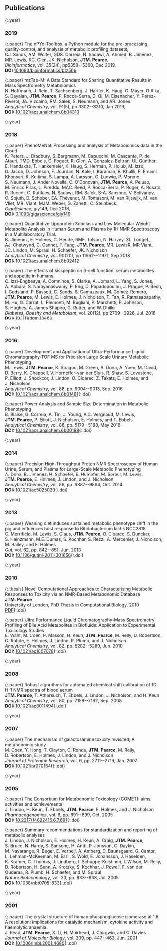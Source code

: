 ## Publications



{:.year}
### 2019

{:.paper}
<span>The nPYc-Toolbox, a Python module for the pre-processing, quality-control, and analysis of metabolic profiling datasets</span>,<br />
<span>CJ.&nbsp;Sands, AM.&nbsp;Wolfer, GDS.&nbsp;Correia, N.&nbsp;Sadawi, A.&nbsp;Ahmed, B.&nbsp;Jiménez, MR.&nbsp;Lewis, RC.&nbsp;Glen, JK.&nbsp;Nicholson, **JTM.&nbsp;Pearce**</span>,<br />
<span>_Bioinformatics_, vol. 35(24), pp5359--5360, Dec 2019</span>,<br />
<span>**DOI**&nbsp;[10.1093/bioinformatics/btz566](https://doi.org/10.1093/bioinformatics/btz566)</span>


{:.paper}
<span>mzTab-M: A Data Standard for Sharing Quantitative Results in Mass Spectrometry Metabolomics</span><br />
<span>N.&nbsp;Hoffmann, J.&nbsp;Rein, T.&nbsp;Sachsenberg, J.&nbsp;Hartler, K.&nbsp;Haug, G.&nbsp;Mayer, O&nbsp;Alka, S.&nbsp;Dayalan, **JTM.&nbsp;Pearce**, P.&nbsp;Rocca-Serra, D.&nbsp;Qi, M.&nbsp;Eisenacher, Y.&nbsp;Perez-Riverol, JA.&nbsp;Vizcaíno, RM.&nbsp;Salek, S.&nbsp;Neumann, and AR.&nbsp;Jones</span>.<br />
<span>_Analytical Chemistry_, vol. 91(5), pp 3302--3310, Jan 2019</span>,<br />
<span>**DOI:**&nbsp;[10.1021/acs.analchem.8b04310](https://doi.org/10.1021/acs.analchem.8b04310)</span>


{:.year}
### 2018

{:.paper}
<span>PhenoMeNal: Processing and analysis of Metabolomics data in the Cloud</span><br />
<span>K.&nbsp;Peters, J.&nbsp;Bradbury, S.&nbsp;Bergmann, M.&nbsp;Capuccini, M.&nbsp;Cascante, P.&nbsp;de Atauri, TMD.&nbsp;Ebbels, C.&nbsp;Foguet, R.&nbsp;Glen, A.&nbsp;Gonzalez-Beltran, UL Günther, E.&nbsp;Handakas, T.&nbsp;Hankemeier, K.&nbsp;Haug, S.&nbsp;Herman, P.&nbsp;Holub, M.&nbsp;Izzo, D.&nbsp;Jacob, D.&nbsp;Johnson, F.&nbsp;Jourdan, N.&nbsp;Kale, I.&nbsp;Karaman, B.&nbsp;Khalili, P.&nbsp;Emami Khonsari, K.&nbsp;Kultima, S.&nbsp;Lampa, A.&nbsp;Larsson, C.&nbsp;Ludwig, P.&nbsp;Moreno, S.&nbsp;Neumann, J.&nbsp;Ander Novella, C.&nbsp;O'Donovan, **JTM.&nbsp;Pearce**, A.&nbsp;Peluso, M.&nbsp;Enrico Piras, L.&nbsp;Pireddu, MAC.&nbsp;Reed, P.&nbsp;Rocca-Serra, P.&nbsp;Roger, A.&nbsp;Rosato, R.&nbsp;Rueedi, C.&nbsp;Ruttkies, N.&nbsp;Sadawi, RM.&nbsp;Salek, S-A.&nbsp;Sansone, V.&nbsp;Selivanov, O.&nbsp;Spjuth, D.&nbsp;Schober, EA.&nbsp;Thévenot, M.&nbsp;Tomasoni, M.&nbsp;van Rijswijk, M.&nbsp;van Vliet, MR.&nbsp;Viant, MJM.&nbsp;Weber, G.&nbsp;Zanetti, C.&nbsp;Steinbeck</span>.<br />
<span>_GigaScience_, giy149, Dec 2018</span>,<br />
<span>**DOI:**&nbsp;[0.1093/gigascience/giy149](https://doi.org/10.1093/gigascience/giy149)</span>

{:.paper}
<span>Quantitative Lipoprotein Subclass and Low Molecular Weight Metabolite Analysis in Human Serum and Plasma by 1H NMR Spectroscopy in a Multilaboratory Trial.</span><br />
<span>B.&nbsp;Jimenez, E.&nbsp;Holmes, C.&nbsp;Heude, RMF.&nbsp;Tolson, N.&nbsp;Harvey, SL.&nbsp;LodgeL, AJ.&nbsp;Chetwynd, C.&nbsp;Cannet, F.&nbsp;Fang, **JTM.&nbsp;Pearce**, MR.&nbsp;LewisR, MR Viant, JC.&nbsp;Lindon, M.&nbsp;Spraul, H.&nbsp;Schaefer, JK.&nbsp;Nicholson</span><br />
<span>_Analytical Chemistry_, vol. 90(20), pp 11962--11971, Sep 2018</span><br />
<span>**DOI:**&nbsp;[10.1021/acs.analchem.8b02412](https://dx.doi.org/10.1021/acs.analchem.8b02412)</span>

{:.paper}
<span>The effects of kisspeptin on β-cell function, serum metabolites and appetite in humans.</span><br />
<span>C.&nbsp;Izzi-Engbeaya, A.&nbsp;Comninos, S.&nbsp;Clarke, A.&nbsp;Jomard, L.&nbsp;Yang, S.&nbsp;Jones, A.&nbsp;Abbara, S.&nbsp;Narayanaswamy, P.&nbsp;Eng, D.&nbsp;Papadopoulou, J.&nbsp;Prague, P.&nbsp;Bech, I.&nbsp;Godsland, P.&nbsp;Bassett, C.&nbsp;Sands, S.&nbsp;Camuzeaux, M.&nbsp;Gomez-Romero, **JTM.&nbsp;Pearce**, M.&nbsp;Lewis, E.&nbsp;Holmes, J.&nbsp;Nicholson, T.&nbsp;Tan, R.&nbsp;Ratnasabapathy, M.&nbsp;Hu, G.&nbsp;Carrat, L.&nbsp;Piemonti, M.&nbsp;Bugliani, P.&nbsp;Marchetti, P.&nbsp;Johnson, S.&nbsp;Hughes, A.&nbsp;James Shapiro, G.&nbsp;Rutter, and W.&nbsp;Dhillo</span><br />
<span>_Diabetes, Obesity and Metabolism_, vol. 20(12), pp 2709--2926, Jul. 2018</span><br />
<span>**DOI:**&nbsp;[10.1111/dom.13460](https://dx.doi.org/10.1111/dom.13460)</span>


{:.year}
### 2016

{:.paper}
<span>Development and Application of Ultra-Performance Liquid Chromatography-TOF MS for Precision Large Scale Urinary Metabolic Phenotyping</span><br />
<span>M.&nbsp;Lewis, **JTM.&nbsp;Pearce**, K.&nbsp;Spagou, M.&nbsp;Green, A.&nbsp;Dona, A.&nbsp;Yuen, M.&nbsp;David, D.&nbsp;Berry, K.&nbsp;Chappell, V.&nbsp;Horneffer-van der Sluis, R.&nbsp;Shaw, S.&nbsp;Lovestone, P.&nbsp;Elliott, J.&nbsp;Shockcor, J.&nbsp;Lindon, O.&nbsp;Cloarec, Z.&nbsp;Takats, E.&nbsp;Holmes, and J.&nbsp;Nicholson</span><br />
<span>_Analytical Chemistry_, vol. 88, pp. 9004--9013, Sep. 2016</span><br />
<span>**DOI:**&nbsp;[10.1021/acs.analchem.6b01481](https://dx.doi.org/10.1021/acs.analchem.6b01481)</span>{:.doi}

{:.paper}
<span>Power Analysis and Sample Size Determination in Metabolic Phenotyping</span><br />
<span>B.&nbsp;Blaise, G.&nbsp;Correia, A.&nbsp;Tin, J.&nbsp;Young, A.C.&nbsp;Vergnaud, M.&nbsp;Lewis, **JTM.&nbsp;Pearce**, P.&nbsp;Elliott, J.&nbsp;Nicholson, E.&nbsp;Holmes, and T.&nbsp;Ebbels</span><br />
<span>_Analytical Chemistry_, vol. 88, pp. 5179--5188, May 2016</span><br />
<span>**DOI:**&nbsp;[10.1021/acs.analchem.6b00188](https://dx.doi.org/10.1021/acs.analchem.6b00188)</span>{:.doi}

{:.year}
### 2014

{:.paper}
<span>Precision High-Throughput Proton NMR Spectroscopy of Human Urine, Serum, and Plasma for Large-Scale Metabolic Phenotyping</span><br />
<span>A.&nbsp;Dona, B.&nbsp;Jimenez, H.&nbsp;Schaefer, E.&nbsp;Humpfer, M.&nbsp;Spraul, M.&nbsp;Lewis, **JTM.&nbsp;Pearce**, E.&nbsp;Holmes, J.&nbsp;Lindon, and J.&nbsp;Nicholson</span><br />
<span>_Analytical Chemistry_, vol. 86, pp. 9887--9894, Oct. 2014</span><br />
<span>**DOI:**&nbsp;[10.1021/ac5025039](https://dx.doi.org/10.1021/ac5025039)</span>{:.doi}

{:.year}
### 2013

{:.paper}
<span>Weaning diet induces sustained metabolic phenotype shift in the pig and influences host response to Bifidobacterium lactis NCC2818</span><br />
<span>C.&nbsp;Merrifield, M.&nbsp;Lewis, S.&nbsp;Claus, **JTM.&nbsp;Pearce**, O.&nbsp;Cloarec, S.&nbsp;Duncker, S.&nbsp;Heinzmann, M.E.&nbsp;Dumas, S.&nbsp;Kochhar, S.&nbsp;Rezzi, A.&nbsp;Mercenier, J.&nbsp;Nicholson, M.&nbsp;Bailey, and E.&nbsp;Holmes</span><br />
<span>_Gut_, vol. 62, pp. 842--851, Jun. 2013</span><br />
<span>**DOI:**&nbsp;[10.1136/gutjnl-2011-301656](https://dx.doi.org/10.1136/gutjnl-2011-301656)</span>{:.doi}

{:.year}
### 2010

{:.thesis}
<span>Novel Computational Approaches to Characterising Metabolic Responses to Toxicity via an NMR-Based Metabonomic Database</span><br />
<span>**JTM.&nbsp;Pearce**</span><br />
<span>University of London, PhD Thesis in Computational Biology, 2010</span><br />
<span>[PDF](assets/JTMPearce_Thesis.pdf)</span>{:.doi}

{:.paper}
<span>Ultra Performance Liquid Chromatography-Mass Spectrometry Profiling of Bile Acid Metabolites in Biofluids: Application to Experimental Toxicology Studies</span><br />
<span>E.&nbsp;Want, M.&nbsp;Coen, P.&nbsp;Masson, H.&nbsp;Keun, **JTM.&nbsp;Pearce**, M.&nbsp;Reily, D.&nbsp;Robertson, C.&nbsp;Rohde, E.&nbsp;Holmes, J.&nbsp;Lindon, R.&nbsp;Plumb, and J.&nbsp;Nicholson</span><br />
<span>_Analytical Chemistry_, vol. 82, pp. 5282--5289, Jun. 2010</span><br />
<span>**DOI:**&nbsp;[10.1021/ac1007078](https://dx.doi.org/10.1021/ac1007078)</span>{:.doi}


{:.year}
### 2008

{:.paper}
<span>Robust algorithms for automated chemical shift calibration of 1D H-1 NMR spectra of blood serum</span><br />
<span>**JTM.&nbsp;Pearce**, T.&nbsp;Athersuch, T.&nbsp;Ebbels, J.&nbsp;Lindon, J.&nbsp;Nicholson, and H.&nbsp;Keun</span><br />
<span>_Analytical Chemistry_, vol. 80, pp. 7158--7162, Sep. 2008</span><br />
<span>**DOI:**&nbsp;[10.1021/ac8011494](https://dx.doi.org/10.1021/ac8011494)</span>{:.doi}

{:.year}
### 2007

{:.paper}
<span>The mechanism of galactosamine toxicity revisited; A metabonomic study</span><br />
<span>M.&nbsp;Coen, Y.&nbsp;Hong, T.&nbsp;Clayton, C.&nbsp;Rohde, **JTM.&nbsp;Pearce**, M.&nbsp;Reily, D.&nbsp;Robertson, E.&nbsp;Holmes, J.&nbsp;Lindon, and J.&nbsp;Nicholson</span><br />
<span>_Journal of Proteome Research_, vol. 6, pp. 2711--2719, Jan. 2007</span><br />
<span>**DOI:**&nbsp;[10.1021/pr070164f](https://dx.doi.org/10.1021/pr070164f)</span>{:.doi}

{:.year}
### 2005

{:.paper}
<span>The Consortium for Metabonomic Toxicology (COMET): aims, activities and achievements</span><br />
<span>J.&nbsp;Lindon, H.&nbsp;Keun, T.&nbsp;Ebbels, **JTM.&nbsp;Pearce**, E.&nbsp;Holmes, and J.&nbsp;Nicholson</span><br />
<span>_Pharmacogenomics_, vol. 6, pp. 691--699, Oct. 2005</span><br />
<span>**DOI:**&nbsp;[10.2217/14622416.6.7.691](https://dx.doi.org/10.2217/14622416.6.7.691)</span>{:.doi}

{:.paper}
<span>Summary recommendations for standardization and reporting of metabolic analyses</span><br />
<span>J.&nbsp;Lindon, J.&nbsp;Nicholson, E.&nbsp;Holmes, H.&nbsp;Keun, A.&nbsp;Craig, **JTM.&nbsp;Pearce**, S.&nbsp;Bruce, N.&nbsp;Hardy, S.&nbsp;Sansone, H.&nbsp;Antti, P.&nbsp;Jonsson, C.&nbsp;Daykin, M.&nbsp;Navarange, R.&nbsp;Beger, E.&nbsp;Verheij, A.&nbsp;Amberg, D.&nbsp;Baunsgaard, G.&nbsp;Cantor, L.&nbsp;Lehman-McKeeman, M.&nbsp;Earll, S.&nbsp;Wold, E.&nbsp;Johansson, J.&nbsp;Haselden, K.&nbsp;Kramer, C.&nbsp;Thomas, J.&nbsp;Lindberg, I.&nbsp;Schuppe-Koistinen, I.&nbsp;Wilson, M.&nbsp;Reily, D.&nbsp;Robertson, H.&nbsp;Senn, A.&nbsp;Krotzky, S.&nbsp;Kochhar, J.&nbsp;Powell, F.&nbsp;van der Ouderaa, R.&nbsp;Plumb, H.&nbsp;Schaefer, and M.&nbsp;Spraul</span><br />
<span>_Nature Biotechnology_, vol. 23, pp. 833--838, Jul. 2005</span><br />
<span>**DOI:**&nbsp;[10.1038/nbt0705-833](https://dx.doi.org/10.1038/nbt0705-833)</span>{:.doi}

{:.year}
### 2001

{:.paper}
<span>The crystal structure of human phosphoglucose isomerase at 1.6 A resolution: implications for catalytic mechanism, cytokine activity and haemolytic anaemia.</span><br />
<span>J.&nbsp;Read, **JTM.&nbsp;Pearce**, X.&nbsp;Li, H.&nbsp;Muirhead, J.&nbsp;Chirgwin, and C.&nbsp;Davies</span><br />
<span>_Journal of Molecular Biology_, vol. 309, pp. 447--463, Jun. 2001</span><br />
<span>**DOI:**&nbsp;[10.1006/jmbi.2001.4680](https://dx.doi.org/10.1006/jmbi.2001.4680)</span>{:.doi}
